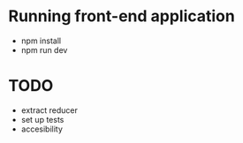# Running front-end application
- npm install
- npm run dev

# TODO 
- extract reducer
- set up tests
- accesibility
